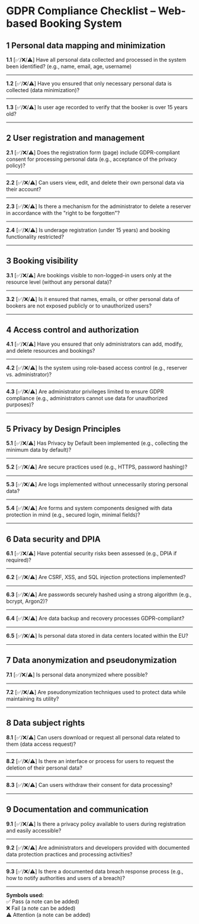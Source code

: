# GDPR Compliance Checklist – Web-based Booking System

## 1 Personal data mapping and minimization

**1.1** [✅/❌/⚠️] Have all personal data collected and processed in the system been identified? (e.g., name, email, age, username)  

---

**1.2** [✅/❌/⚠️] Have you ensured that only necessary personal data is collected (data minimization)?  

---

**1.3** [✅/❌/⚠️] Is user age recorded to verify that the booker is over 15 years old?  

---

## 2 User registration and management  
**2.1** [✅/❌/⚠️] Does the registration form (page) include GDPR-compliant consent for processing personal data (e.g., acceptance of the privacy policy)?  

---

**2.2** [✅/❌/⚠️] Can users view, edit, and delete their own personal data via their account?  

---

**2.3** [✅/❌/⚠️] Is there a mechanism for the administrator to delete a reserver in accordance with the "right to be forgotten"?  

---

**2.4** [✅/❌/⚠️] Is underage registration (under 15 years) and booking functionality restricted?  

---

## 3 Booking visibility  
**3.1** [✅/❌/⚠️] Are bookings visible to non-logged-in users only at the resource level (without any personal data)?  

---

**3.2** [✅/❌/⚠️] Is it ensured that names, emails, or other personal data of bookers are not exposed publicly or to unauthorized users?  

---

## 4 Access control and authorization  
**4.1** [✅/❌/⚠️] Have you ensured that only administrators can add, modify, and delete resources and bookings?  

---

**4.2** [✅/❌/⚠️] Is the system using role-based access control (e.g., reserver vs. administrator)?  

---

**4.3** [✅/❌/⚠️] Are administrator privileges limited to ensure GDPR compliance (e.g., administrators cannot use data for unauthorized purposes)?  

---

## 5 Privacy by Design Principles  
**5.1** [✅/❌/⚠️] Has Privacy by Default been implemented (e.g., collecting the minimum data by default)?  

---

**5.2** [✅/❌/⚠️] Are secure practices used (e.g., HTTPS, password hashing)?  

---

**5.3** [✅/❌/⚠️] Are logs implemented without unnecessarily storing personal data?  

---

**5.4** [✅/❌/⚠️] Are forms and system components designed with data protection in mind (e.g., secured login, minimal fields)?  

---

## 6 Data security and DPIA  
**6.1** [✅/❌/⚠️] Have potential security risks been assessed (e.g., DPIA if required)?  

---

**6.2** [✅/❌/⚠️] Are CSRF, XSS, and SQL injection protections implemented?  

---

**6.3** [✅/❌/⚠️] Are passwords securely hashed using a strong algorithm (e.g., bcrypt, Argon2)?  

---

**6.4** [✅/❌/⚠️] Are data backup and recovery processes GDPR-compliant?  

---

**6.5** [✅/❌/⚠️] Is personal data stored in data centers located within the EU?

---

## 7 Data anonymization and pseudonymization  
**7.1** [✅/❌/⚠️] Is personal data anonymized where possible?  

---

**7.2** [✅/❌/⚠️] Are pseudonymization techniques used to protect data while maintaining its utility?  

---

## 8 Data subject rights  
**8.1** [✅/❌/⚠️] Can users download or request all personal data related to them (data access request)?  

---

**8.2** [✅/❌/⚠️] Is there an interface or process for users to request the deletion of their personal data?  

---

**8.3** [✅/❌/⚠️] Can users withdraw their consent for data processing?  

---

## 9 Documentation and communication  
**9.1** [✅/❌/⚠️] Is there a privacy policy available to users during registration and easily accessible?  

---

**9.2** [✅/❌/⚠️] Are administrators and developers provided with documented data protection practices and processing activities?  

---

**9.3** [✅/❌/⚠️] Is there a documented data breach response process (e.g., how to notify authorities and users of a breach)?  

---

**Symbols used:**  
✅ Pass (a note can be added)  
❌ Fail (a note can be added)  
⚠️ Attention (a note can be added)
